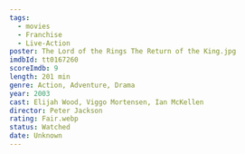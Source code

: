 ```yaml
---
tags:
  - movies
  - Franchise
  - Live-Action
poster: The Lord of the Rings The Return of the King.jpg
imdbId: tt0167260
scoreImdb: 9
length: 201 min
genre: Action, Adventure, Drama
year: 2003
cast: Elijah Wood, Viggo Mortensen, Ian McKellen
director: Peter Jackson
rating: Fair.webp
status: Watched
date: Unknown
---
```

